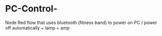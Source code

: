 # PC-Control-
Node Red flow that uses bluetooth (fitness band) to power on PC / power off automatically + lamp + amp

